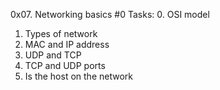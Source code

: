 0x07. Networking basics #0
Tasks:
0. OSI model
1. Types of network
2. MAC and IP address
3. UDP and TCP
4. TCP and UDP ports
5. Is the host on the network

